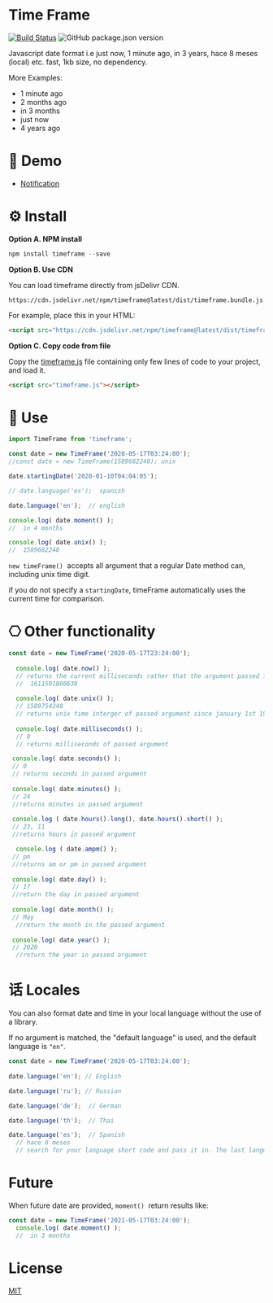 # Time Frame

[![Build Status](https://travis-ci.com/johnsonfash/timeframe.svg?branch=main)](https://travis-ci.com/johnsonfash/timeframe) ![GitHub package.json version](https://img.shields.io/github/package-json/v/johnsonfash/timeframe)

Javascript date format i.e just now, 1 minute ago, in 3 years, hace 8 meses (local) etc. fast, 1kb size, no dependency.

More Examples:

- 1 minute ago
- 2 months ago
- in 3 months
- just now
- 4 years ago

# 🚀 Demo

- [Notification](https://johnsonfash.github.io/timeframe/notification.html)[](https://johnsonfash.github.io/onscroll-animation/3d-box.html)[](https://johnsonfash.github.io/onscroll-animation/articles.html)

# ⚙ Install

**Option A. NPM install**

```javascript
npm install timeframe --save
```

**Option B. Use CDN**

You can load timeframe directly from jsDelivr CDN.

`https://cdn.jsdelivr.net/npm/timeframe@latest/dist/timeframe.bundle.js`

For example, place this in your HTML:

```html
<script src="https://cdn.jsdelivr.net/npm/timeframe@latest/dist/timeframe.bundle.js"></script>
```

**Option C. Copy code from file**

Copy the [timeframe.js](https://github.com/johnsonfash/timeframe/tree/master/src/timeframe.js) file containing only few lines of code to your project, and load it.

```html
<script src="timeframe.js"></script>
```

# 👷 Use

```javascript
import TimeFrame from 'timeframe';

const date = new TimeFrame('2020-05-17T03:24:00');
//const date = new TimeFrame(1589682240); unix

date.startingDate('2020-01-10T04:04:05');

// date.language('es');  spanish

date.language('en');  // english

console.log( date.moment() );
//  in 4 months

console.log( date.unix() );
//  1589682240
```

`new timeFrame()`  accepts all argument that a regular Date method can, including unix time digit.

if you do not specify a `startingDate`, timeFrame automatically uses the current time for comparison.

# ⎔ Other functionality

```javascript
const date = new TimeFrame('2020-05-17T23:24:00');
  
  console.log( date.now() );
  // returns the current milliseconds rather that the argument passed into TimeFrame
  //  1611501800638
  
  console.log( date.unix() );
  // 1589754240
  // returns unix time interger of passed argument since january 1st 1970
  
  console.log( date.milliseconds() );
  // 0
  // returns milliseconds of passed argument

 console.log( date.seconds() );
 // 0
 // returns seconds in passed argument
 
 console.log( date.minutes() );
 // 24
 //returns minutes in passed argument
 
 console.log ( date.hours().long(), date.hours().short() );
 // 23, 11
 //returns hours in passed argument

  console.log ( date.ampm() );
 // pm
 //returns am or pm in passed argument
 
 console.log( date.day() );
 // 17
 //return the day in passed argument
 
 console.log( date.month() );
 // May
  //return the month in the passed argument
 
 console.log( date.year() );
 // 2020
  //return the year in passed argument
```

# 话 Locales

You can also format date and time in your local language without the use of a library.

If no argument is matched, the "default language" is used, and the default language is `"en"`.

```javascript
const date = new TimeFrame('2020-05-17T03:24:00');
  
date.language('en'); // English

date.language('ru'); // Russian

date.language('de');  // German

date.language('th');  // Thai

date.language('es');  // Spanish
  // hace 8 meses
  // search for your language short code and pass it in. The last language code passed will be used.
```

# Future

When future date are provided, `moment()`  return results like:

```javascript
const date = new TimeFrame('2021-05-17T03:24:00');
  console.log( date.moment() );
  //  in 3 months
```

# License

[MIT](https://github.com/johnerry/javascript-timeframe/tree/master/LICENSE)